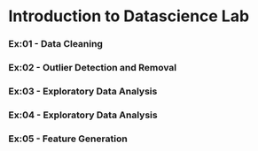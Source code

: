 # Introduction to Datascience Lab

### Ex:01 - Data Cleaning
### Ex:02 - Outlier Detection and Removal
### Ex:03 - Exploratory Data Analysis
### Ex:04 - Exploratory Data Analysis
### Ex:05 - Feature Generation